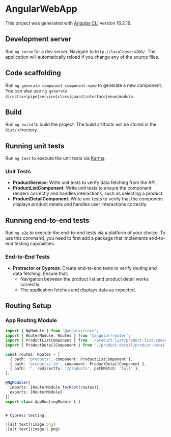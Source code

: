 # AngularWebApp

This project was generated with [Angular CLI](https://github.com/angular/angular-cli) version 16.2.16.

## Development server

Run `ng serve` for a dev server. Navigate to `http://localhost:4200/`. The application will automatically reload if you change any of the source files.

## Code scaffolding

Run `ng generate component component-name` to generate a new component. You can also use `ng generate directive|pipe|service|class|guard|interface|enum|module`.

## Build

Run `ng build` to build the project. The build artifacts will be stored in the `dist/` directory.

## Running unit tests

Run `ng test` to execute the unit tests via [Karma](https://karma-runner.github.io).

### Unit Tests

- **ProductService**: Write unit tests to verify data fetching from the API.
- **ProductListComponent**: Write unit tests to ensure the component renders correctly and handles interactions, such as selecting a product.
- **ProductDetailComponent**: Write unit tests to verify that the component displays product details and handles user interactions correctly.

## Running end-to-end tests

Run `ng e2e` to execute the end-to-end tests via a platform of your choice. To use this command, you need to first add a package that implements end-to-end testing capabilities.

### End-to-End Tests

- **Protractor or Cypress**: Create end-to-end tests to verify routing and data fetching. Ensure that:
  - Navigation between the product list and product detail works correctly.
  - The application fetches and displays data as expected.

## Routing Setup

### App Routing Module

```typescript
import { NgModule } from '@angular/core';
import { RouterModule, Routes } from '@angular/router';
import { ProductListComponent } from './product-list/product-list.component';
import { ProductDetailComponent } from './product-detail/product-detail.component';

const routes: Routes = [
  { path: 'products', component: ProductListComponent },
  { path: 'products/:id', component: ProductDetailComponent },
  { path: '', redirectTo: '/products', pathMatch: 'full' },
];

@NgModule({
  imports: [RouterModule.forRoot(routes)],
  exports: [RouterModule]
})
export class AppRoutingModule { }


# Cypress testing:

![alt text](image.png)
![alt text](image-1.png)